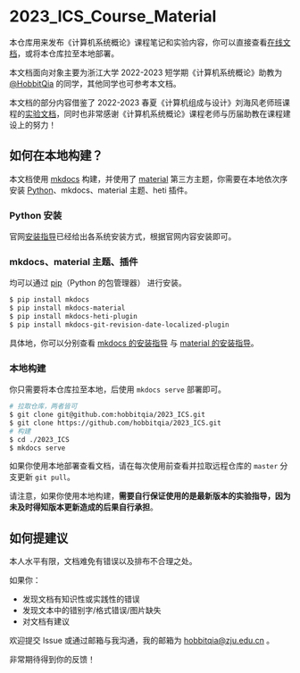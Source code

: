 # 2023_ICS_Course_Material

本仓库用来发布《计算机系统概论》课程笔记和实验内容，你可以直接查看[在线文档](https://hobbitqia.github.io/2023_ICS)，或将本仓库拉至本地部署。

本文档面向对象主要为浙江大学 2022-2023 短学期《计算机系统概论》助教为 [@HobbitQia](https://github.com/hobbitqia) 的同学，其他同学也可参考本文档。

本文档的部分内容借鉴了 2022-2023 春夏《计算机组成与设计》刘海风老师班课程的[实验文档](https://guahao31.github.io/2023_CO/)，同时也非常感谢《计算机系统概论》课程老师与历届助教在课程建设上的努力！

## 如何在本地构建？

本文档使用 [mkdocs](https://www.mkdocs.org/) 构建，并使用了 [material](https://squidfunk.github.io/mkdocs-material/) 第三方主题，你需要在本地依次序安装 [Python](https://python.org)、mkdocs、material 主题、heti 插件。

### Python 安装

官网[安装指导](https://wiki.python.org/moin/BeginnersGuide/Download)已经给出各系统安装方式，根据官网内容安装即可。

### mkdocs、material 主题、插件

均可以通过 [pip](https://pypi.org/project/pip/)（Python 的包管理器） 进行安装。

```bash
$ pip install mkdocs
$ pip install mkdocs-material
$ pip install mkdocs-heti-plugin
$ pip install mkdocs-git-revision-date-localized-plugin
```

具体地，你可以分别查看 [mkdocs 的安装指导](https://www.mkdocs.org/getting-started/#installation) 与 [material 的安装指导](https://squidfunk.github.io/mkdocs-material/getting-started/#installation)。

### 本地构建

你只需要将本仓库拉至本地，后使用 `mkdocs serve` 部署即可。

```bash
# 拉取仓库，两者皆可
$ git clone git@github.com:hobbitqia/2023_ICS.git
$ git clone https://github.com/hobbitqia/2023_ICS.git
# 构建
$ cd ./2023_ICS
$ mkdocs serve
```

如果你使用本地部署查看文档，请在每次使用前查看并拉取远程仓库的 `master` 分支更新 `git pull`。

请注意，如果你使用本地构建，**需要自行保证使用的是最新版本的实验指导，因为未及时得知版本更新造成的后果自行承担**。

## 如何提建议

本人水平有限，文档难免有错误以及排布不合理之处。

如果你：

* 发现文档有知识性或实践性的错误
* 发现文本中的错别字/格式错误/图片缺失
* 对文档有建议

欢迎提交 Issue 或通过邮箱与我沟通，我的邮箱为 hobbitqia@zju.edu.cn 。

非常期待得到你的反馈！
